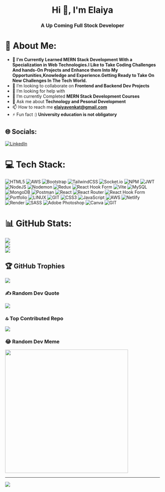 
<h1 align="center">Hi 👋, I'm Elaiya</h1>
<h3 align="center">A Up Coming Full Stock Developer</h3>

# 💫 About Me: 
- 🔭 **I'm Currently Learned MERN Stack Development With a Specialization in Web Technologies.I Like to Take Coding Challenges And hands-On Projects and Enhance them Into My Opportunities,Knowledge and Experience.Getting Ready to Take On New Challenges In The Tech World.**
- 👯 I’m looking to collaborate on **Frontend and Backend Dev Projects**
- 🤝 I’m looking for help with
- 🌱 I’m currently Completed **MERN Stack Development Courses**
- 💬 Ask me about **Technology and Pesonal Development**
-  📫 How to reach me **elaiyavenkat@gmail.com**
- ⚡ Fun fact :) **University education is not obligatory**
<!-- <img align="right" alt="Coding" width="400" src="https://c.tenor.com/NOYF3f82b_gAAAAC/programmer.gif"> -->
<!-- <img  align="right" alt="Coding" width="400" src="https://lottie.host/?file=b767f3ce-663e-4ce8-9ceb-00658c206316/7v4poDc9FZ.json"> -->
<!-- <iframe align="right" alt="Coding" width="400" src="https://lottie.host/?file=b767f3ce-663e-4ce8-9ceb-00658c206316/7v4poDc9FZ.json"> -->
<!-- <script src="https://unpkg.com/@dotlottie/player-component@v1.3.0/dist/dotlottie-player.js"></script>
  <div id="container">
            <dotlottie-player background="transparent" speed="1" loop="" autoplay=""></dotlottie-player>
        </div>
        <script type="text/javascript" src="embed-script.js"></script> -->

## 🌐 Socials:
[![LinkedIn](https://img.shields.io/badge/LinkedIn-%230077B5.svg?logo=linkedin&logoColor=white)](https://linkedin.com/in/https://www.linkedin.com/in/elaiya/) 

# 💻 Tech Stack:
![HTML5](https://img.shields.io/badge/html5-%23E34F26.svg?style=plastic&logo=html5&logoColor=white) ![AWS](https://img.shields.io/badge/AWS-%23FF9900.svg?style=plastic&logo=amazon-aws&logoColor=white) ![Bootstrap](https://img.shields.io/badge/bootstrap-%238511FA.svg?style=plastic&logo=bootstrap&logoColor=white) ![TailwindCSS](https://img.shields.io/badge/tailwindcss-%2338B2AC.svg?style=plastic&logo=tailwind-css&logoColor=white) ![Socket.io](https://img.shields.io/badge/Socket.io-black?style=plastic&logo=socket.io&badgeColor=010101) ![NPM](https://img.shields.io/badge/NPM-%23CB3837.svg?style=plastic&logo=npm&logoColor=white) ![JWT](https://img.shields.io/badge/JWT-black?style=plastic&logo=JSON%20web%20tokens) ![NodeJS](https://img.shields.io/badge/node.js-6DA55F?style=plastic&logo=node.js&logoColor=white) ![Nodemon](https://img.shields.io/badge/NODEMON-%23323330.svg?style=plastic&logo=nodemon&logoColor=%BBDEAD) ![Redux](https://img.shields.io/badge/redux-%23593d88.svg?style=plastic&logo=redux&logoColor=white) ![React Hook Form](https://img.shields.io/badge/React%20Hook%20Form-%23EC5990.svg?style=plastic&logo=reacthookform&logoColor=white) ![Vite](https://img.shields.io/badge/vite-%23646CFF.svg?style=plastic&logo=vite&logoColor=white) ![MySQL](https://img.shields.io/badge/mysql-%2300000f.svg?style=plastic&logo=mysql&logoColor=white) ![MongoDB](https://img.shields.io/badge/MongoDB-%234ea94b.svg?style=plastic&logo=mongodb&logoColor=white) ![Postman](https://img.shields.io/badge/Postman-FF6C37?style=plastic&logo=postman&logoColor=white) ![React](https://img.shields.io/badge/react-%2320232a.svg?style=plastic&logo=react&logoColor=%2361DAFB) ![React Router](https://img.shields.io/badge/React_Router-CA4245?style=plastic&logo=react-router&logoColor=white) ![React Hook Form](https://img.shields.io/badge/React%20Hook%20Form-%23EC5990.svg?style=plastic&logo=reacthookform&logoColor=white) ![Portfolio](https://img.shields.io/badge/Portfolio-%23000000.svg?style=plastic&logo=firefox&logoColor=#FF7139) ![LINUX](https://img.shields.io/badge/Linux-FCC624?style=plastic&logo=linux&logoColor=black) ![GIT](https://img.shields.io/badge/Git-fc6d26?style=plastic&logo=git&logoColor=white) ![CSS3](https://img.shields.io/badge/css3-%231572B6.svg?style=plastic&logo=css3&logoColor=white) ![JavaScript](https://img.shields.io/badge/javascript-%23323330.svg?style=plastic&logo=javascript&logoColor=%23F7DF1E) ![AWS](https://img.shields.io/badge/AWS-%23FF9900.svg?style=plastic&logo=amazon-aws&logoColor=white) ![Netlify](https://img.shields.io/badge/netlify-%23000000.svg?style=plastic&logo=netlify&logoColor=#00C7B7) ![Render](https://img.shields.io/badge/Render-%46E3B7.svg?style=plastic&logo=render&logoColor=white) ![SASS](https://img.shields.io/badge/SASS-hotpink.svg?style=plastic&logo=SASS&logoColor=white) ![Adobe Photoshop](https://img.shields.io/badge/adobe%20photoshop-%2331A8FF.svg?style=plastic&logo=adobe%20photoshop&logoColor=white) ![Canva](https://img.shields.io/badge/Canva-%2300C4CC.svg?style=plastic&logo=Canva&logoColor=white) ![GIT](https://img.shields.io/badge/Git-fc6d26?style=plastic&logo=git&logoColor=white)
# 📊 GitHub Stats:
![](https://github-readme-stats.vercel.app/api?username=elaiya15&theme=city_light&hide_border=false&include_all_commits=true&count_private=true)<br/>
![](https://github-readme-streak-stats.herokuapp.com/?user=elaiya15&theme=city_light&hide_border=false)<br/>
![](https://github-readme-stats.vercel.app/api/top-langs/?username=elaiya15&theme=city_light&hide_border=false&include_all_commits=true&count_private=true&layout=compact)

## 🏆 GitHub Trophies
![](https://github-profile-trophy.vercel.app/?username=elaiya15&theme=juicyfresh&no-frame=false&no-bg=true&margin-w=4)

### ✍️ Random Dev Quote
![](https://quotes-github-readme.vercel.app/api?type=horizontal&theme=gruvbox)

### 🔝 Top Contributed Repo
![](https://github-contributor-stats.vercel.app/api?username=elaiya15&limit=5&theme=flat&combine_all_yearly_contributions=true)

### 😂 Random Dev Meme
<img src='https://randommeme-five.vercel.app/' style="height: 400px;"/>

---
[![](https://visitcount.itsvg.in/api?id=elaiya15&icon=7&color=1)](https://visitcount.itsvg.in)

<!-- Proudly created with GPRM ( https://gprm.itsvg.in ) -->
